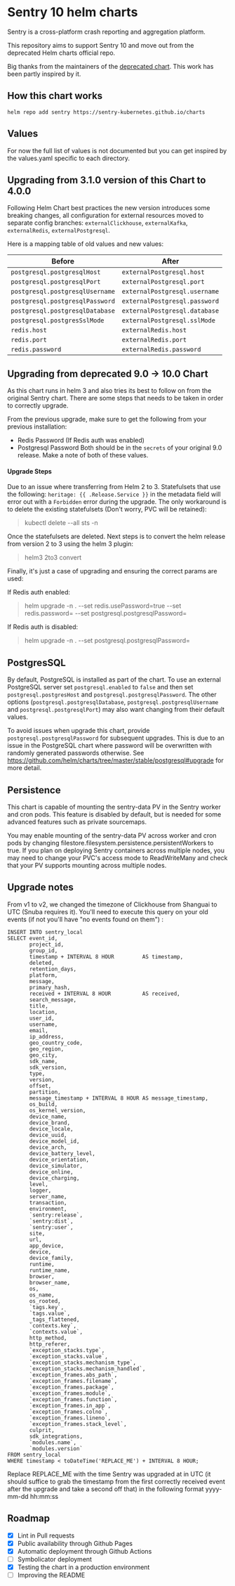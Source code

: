 # Sentry 10 helm charts

Sentry is a cross-platform crash reporting and aggregation platform.

This repository aims to support Sentry 10 and move out from the deprecated Helm charts official repo.

Big thanks from the maintainers of the [deprecated chart](https://github.com/helm/charts/tree/master/stable/sentry). This work has been partly inspired by it.

## How this chart works

`helm repo add sentry https://sentry-kubernetes.github.io/charts`

## Values

For now the full list of values is not documented but you can get inspired by the values.yaml specific to each directory.

## Upgrading from 3.1.0 version of this Chart to 4.0.0

Following Helm Chart best practices the new version introduces some breaking changes, all configuration for external
resources moved to separate config branches: `externalClickhouse`, `externalKafka`, `externalRedis`, `externalPostgresql`.

Here is a mapping table of old values and new values:

| Before                          | After                                |
| ------------------------------- | ------------------------------------ |
| `postgresql.postgresqlHost`     | `externalPostgresql.host`            |
| `postgresql.postgresqlPort`     | `externalPostgresql.port`            |
| `postgresql.postgresqlUsername` | `externalPostgresql.username`        |
| `postgresql.postgresqlPassword` | `externalPostgresql.password`        |
| `postgresql.postgresqlDatabase` | `externalPostgresql.database`        |
| `postgresql.postgresSslMode`    | `externalPostgresql.sslMode`         |
| `redis.host`                    | `externalRedis.host`                 |
| `redis.port`                    | `externalRedis.port`                 |
| `redis.password`                | `externalRedis.password`             |


## Upgrading from deprecated 9.0 -> 10.0 Chart
As this chart runs in helm 3 and also tries its best to follow on from the original Sentry chart. There are some steps that needs to be taken in order to correctly upgrade. 

From the previous upgrade, make sure to get the following from your previous installation:
 - Redis Password (If Redis auth was enabled)
 - Postgresql Password 
Both should be in the `secrets` of your original 9.0 release. Make a note of both of these values.

#### Upgrade Steps
Due to an issue where transferring from Helm 2 to 3. Statefulsets that use the following: `heritage: {{ .Release.Service }}` in the metadata field will error out with a `Forbidden` error during the upgrade. The only workaround is to delete the existing statefulsets (Don't worry, PVC will be retained):

> kubectl delete --all sts -n <Sentry Namespace>

Once the statefulsets are deleted. Next steps is to convert the helm release from version 2 to 3 using the helm 3 plugin:

> helm3 2to3 convert <Sentry Release Name>

Finally, it's just a case of upgrading and ensuring the correct params are used:

If Redis auth enabled:

> helm upgrade -n <Sentry namespace> <Sentry Release> . --set redis.usePassword=true --set redis.password=<Redis Password> --set postgresql.postgresqlPassword=<Postgresql Password>

If Redis auth is disabled:
> helm upgrade -n <Sentry namespace> <Sentry Release> . --set postgresql.postgresqlPassword=<Postgresql Password>

## PostgresSQL

By default, PostgreSQL is installed as part of the chart. To use an external PostgreSQL server set `postgresql.enabled` to `false` and then set `postgresql.postgresHost` and `postgresql.postgresqlPassword`. The other options (`postgresql.postgresqlDatabase`, `postgresql.postgresqlUsername` and `postgresql.postgresqlPort`) may also want changing from their default values.

To avoid issues when upgrade this chart, provide `postgresql.postgresqlPassword` for subsequent upgrades. This is due to an issue in the PostgreSQL chart where password will be overwritten with randomly generated passwords otherwise. See https://github.com/helm/charts/tree/master/stable/postgresql#upgrade for more detail.

## Persistence

This chart is capable of mounting the sentry-data PV in the Sentry worker and cron pods. This feature is disabled by default, but is needed for some advanced features such as private sourcemaps.

You may enable mounting of the sentry-data PV across worker and cron pods by changing filestore.filesystem.persistence.persistentWorkers to true. If you plan on deploying Sentry containers across multiple nodes, you may need to change your PVC's access mode to ReadWriteMany and check that your PV supports mounting across multiple nodes.

## Upgrade notes

From v1 to v2, we changed the timezone of Clickhouse from Shanguai to UTC (Snuba requires it).
You'll need to execute this query on your old events (if not you'll have "no events found on them") :

```
INSERT INTO sentry_local
SELECT event_id,
       project_id,
       group_id,
       timestamp + INTERVAL 8 HOUR         AS timestamp,
       deleted,
       retention_days,
       platform,
       message,
       primary_hash,
       received + INTERVAL 8 HOUR          AS received,
       search_message,
       title,
       location,
       user_id,
       username,
       email,
       ip_address,
       geo_country_code,
       geo_region,
       geo_city,
       sdk_name,
       sdk_version,
       type,
       version,
       offset,
       partition,
       message_timestamp + INTERVAL 8 HOUR AS message_timestamp,
       os_build,
       os_kernel_version,
       device_name,
       device_brand,
       device_locale,
       device_uuid,
       device_model_id,
       device_arch,
       device_battery_level,
       device_orientation,
       device_simulator,
       device_online,
       device_charging,
       level,
       logger,
       server_name,
       transaction,
       environment,
       `sentry:release`,
       `sentry:dist`,
       `sentry:user`,
       site,
       url,
       app_device,
       device,
       device_family,
       runtime,
       runtime_name,
       browser,
       browser_name,
       os,
       os_name,
       os_rooted,
       `tags.key`,
       `tags.value`,
       _tags_flattened,
       `contexts.key`,
       `contexts.value`,
       http_method,
       http_referer,
       `exception_stacks.type`,
       `exception_stacks.value`,
       `exception_stacks.mechanism_type`,
       `exception_stacks.mechanism_handled`,
       `exception_frames.abs_path`,
       `exception_frames.filename`,
       `exception_frames.package`,
       `exception_frames.module`,
       `exception_frames.function`,
       `exception_frames.in_app`,
       `exception_frames.colno`,
       `exception_frames.lineno`,
       `exception_frames.stack_level`,
       culprit,
       sdk_integrations,
       `modules.name`,
       `modules.version`
FROM sentry_local
WHERE timestamp < toDateTime('REPLACE_ME') + INTERVAL 8 HOUR;
```

Replace REPLACE_ME with the time Sentry was upgraded at in UTC (it should suffice to grab the timestamp from the first correctly received event after the upgrade and take a second off that) in the following format yyyy-mm-dd hh:mm:ss

## Roadmap

- [X] Lint in Pull requests
- [X] Public availability through Github Pages
- [X] Automatic deployment through Github Actions
- [ ] Symbolicator deployment
- [X] Testing the chart in a production environment
- [ ] Improving the README

